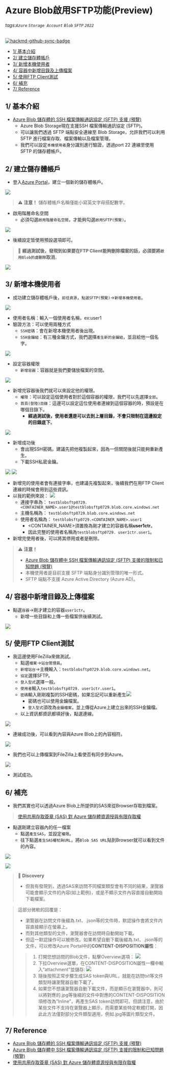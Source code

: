 
# Azure Blob啟用SFTP功能(Preview)

###### tags:`Azure` `Storage Account` `Blob` `SFTP` `2022`

[![hackmd-github-sync-badge](https://hackmd.io/cAY4JYV5Tvu_XfWuOlWLHg/badge)](https://hackmd.io/cAY4JYV5Tvu_XfWuOlWLHg)

  * [1/ 基本介紹](#1-基本介紹)
  * [2/ 建立儲存體帳戶](#2-建立儲存體帳戶)
  * [3/ 新增本機使用者](#3-新增本機使用者)
  * [4/ 容器中新增目錄及上傳檔案](#4-容器中新增目錄及上傳檔案)
  * [5/ 使用FTP Client測試](#5-使用ftp-client測試)
  * [6/ 補充](#6-補充)
  * [7/ Reference](#7-reference)

## 1/ 基本介紹
* [Azure Blob 儲存體的 SSH 檔案傳輸通訊協定 (SFTP) 支援 (預覽)](https://docs.microsoft.com/zh-tw/azure/storage/blobs/secure-file-transfer-protocol-support)
    * Azure Blob Storage現在支援SSH 檔案傳輸通訊協定 (SFTP)。
    * 可以讓我們透過 SFTP 端點安全連線至 Blob Storage，允許我們可以利用 SFTP 進行檔案存取、檔案傳輸以及檔案管理。
    * 我們可以設定`本機使用者`身分識別進行驗證，透過port 22 連線至使用 SFTP 的儲存體帳戶。

## 2/ 建立儲存體帳戶

* 登入[Azure Portal](https://portal.azure.com/)，建立一個新的儲存體帳戶。

![](https://i.imgur.com/cO4Ql7O.png)


> :warning: **注意！** 
> 儲存體帳戶名稱僅能小寫英文字母搭配數字。


* 啟用階層命名空間
    * 必須勾選`啟用階層命名空間`，才能夠勾選`啟用SFTP(預覽)`。

![](https://i.imgur.com/MLPP1ID.png)

* 後續設定皆使用預設選項即可。

> :memo: **經過測試後，發現到如果要在FTP Client能夠刪除檔案的話，必須要將`啟用Blob的虛刪除`取消**。

![](https://i.imgur.com/kvQUKcu.png)

## 3/ 新增本機使用者
* 成功建立儲存體帳戶後，`前往資源`，`點選SFTP(預覽)`->`新增本機使用者`。

![](https://i.imgur.com/qiDKnKA.png)

* 使用者名稱：輸入一個使用者名稱，ex:user1
* 驗證方法：可以使用兩種方式
    * `SSH密碼`：會在新增本機使用者後出現。
    * `SSH金鑰組`：有三種金鑰方式，我們選擇`產生新的金鑰組`，並且給他一個名字。

![](https://i.imgur.com/MVlAgWg.png)

* 設定容器權限
    * `新增容器`：容器就是我們要儲放檔案的空間。

![](https://i.imgur.com/Ty1psHG.png)


* 新增完容器後我們就可以來設定他的權限。
    * `權限`：可以設定這個使用者對於這個容器的權限，我們可以先選擇`全部`。
    * `首頁(登陸)目錄`：這邊可以設定這位使用者連線到這個容器的時，預設是在哪個目錄下。
        *    **經過測試後，使用者還是可以去到上層目錄，不會只限制在這邊設定的目錄底下**。

![](https://i.imgur.com/K9spXn9.png)

* 新增成功後
    * 會出現SSH密碼，建議先把他複製起來，因為一但關閉後就只能夠重新產生。
    * 下載SSH私密金鑰。

![](https://i.imgur.com/UBBfF9z.png)
![](https://i.imgur.com/E8DaNhn.png)

* 新增完的使用者會有連接字串，也建議先複製起來，後續我們在用FTP Client連線的時候會用到這些資訊。
* 以我的範例來說：
![](https://i.imgur.com/cTTMN6T.png)
    * 連接字串為：
    ```testblobsftp0729.<CONTAINER_NAME>.user1@testblobsftp0729.blob.core.windows.net```
    * 主機名稱為：
    ```testblobsftp0729.blob.core.windows.net```
    * 使用者名稱為：
    ```testblobsftp0729.<CONTAINER_NAME>.user1```
        * <CONTAINER_NAME>須置換為剛才建立的容器名稱**user1ctr**。
        * 因此完整的使用者名稱為```testblobsftp0729. user1ctr.user1```。
* 新增完使用者後，可以將其停用或者是刪除。


> :warning: **注意！** 
> * [Azure Blob 儲存體中 SSH 檔案傳輸通訊協定 (SFTP) 支援的限制和已知問題 (預覽)](https://docs.microsoft.com/zh-tw/azure/storage/blobs/secure-file-transfer-protocol-known-issues)
> * 本機使用者是目前支援 SFTP 端點身分識別管理的唯一形式。
> * SFTP 端點不支援 Azure Active Directory (Azure AD)。

## 4/ 容器中新增目錄及上傳檔案
* 點選`容器`->剛才建立的容器`user1ctr`。
    * 新增一些目錄和上傳一些檔案供後續測試。

![](https://i.imgur.com/kIb20fd.png)

## 5/ 使用FTP Client測試
* 我這邊使用FileZilla來做測試。
    * 點選`檔案`->`站台管理員`。
    * `新增站台`->主機輸入：```testblobsftp0729.blob.core.windows.net```。
    * `協定`選擇SFTP。
    * `登入型式`選擇一般。
    * `使用者`輸入```testblobsftp0729. user1ctr.user1```。
    * `密碼`輸入剛剛複製的SSH密碼，如果忘記可以重新產生![](https://i.imgur.com/bJB2yLy.png)
        * 密碼也可以使用金鑰檔案。
        * `登入型式`須改為`金鑰檔案`，並上傳從Azure上建立出來的SSH金鑰檔。
    * 以上資訊都資訊都填好後，點選連線。

![](https://i.imgur.com/b6SOTUI.png)

* 連線成功後，可以看到內容與Azure Blob上的內容相符。

![](https://i.imgur.com/1D5fE38.png)

* 我們也可以上傳檔案到FileZilla上看使否有同步到Azure。

![](https://i.imgur.com/KxnYefx.png)
* 測試成功。 

## 6/ 補充 
* 我們其實也可以透過Azure Blob上所提供的SAS來從Browser存取到檔案。
> [使用共用存取簽章 (SAS) 對 Azure 儲存體資源授與有限存取權](https://docs.microsoft.com/zh-tw/azure/storage/common/storage-sas-overview)
* 點選剛建立容器內的任一檔案
    * 點選`產生SAS`，並設定`權限`。
    * 往下點選`產生SAS權杖與URL`，將`Blob SAS URL`貼到Browser就可以看到文件的內容。

![](https://i.imgur.com/o3kMJOR.png)

![](https://i.imgur.com/MGmJQlD.png)


> :mag_right: **Discovery**
> * 但我有發現到，透過SAS來訪問不同檔案類型會有不同的結果，瀏覽器可能會顯示文件的內容(如上範例)，或是不顯示文件內容直接自動開始下載檔案。

>這部分微軟的回覆是：
> * 瀏覽器在訪問文件後綴為.txt、.json等的文件時，默認操作會將文件内容直接顯示在螢幕上。
> * 而對其他類型的文件，瀏覽器會在訪問時自動開始下載。
> * 但這一默認操作可以被修改。如果希望自動下載後綴為.txt、.json等的文件，可以修改Azure Portal中的**CONTENT-DISPOSITION屬性**：
> > 1. 打開您想訪問的Blob文件，點擊Overview選項：
> > ![](https://i.imgur.com/3LslCFg.png)
> > 2. 下拉Overview選單，在CONTENT-DISPOSITION屬性一欄中輸入”attachment”並儲存:
> > ![](https://i.imgur.com/e2C5dMZ.png)
> > 3. 隨後按照正常步驟生成SAS token與URL，就能在訪問txt等文件類型時讓瀏覽器自動下載了。
> > 4. 如果您不想讓瀏覽器自動下載文件，而是顯示在瀏覽器中，則可以將對應的.jpg等後綴的文件中對應的CONTENT-DISPOSITION項修改為”Inline”，再產生SAS token訪問即可。但請注意，由於某些文件不支持在瀏覽器上顯示，而需要某些特定軟體打開，因此此方法僅對部分文件類型適用，例如.jpg等圖片類型文件。


## 7/ Reference
* [Azure Blob 儲存體的 SSH 檔案傳輸通訊協定 (SFTP) 支援 (預覽)](https://docs.microsoft.com/zh-tw/azure/storage/blobs/secure-file-transfer-protocol-support)
* [Azure Blob 儲存體中 SSH 檔案傳輸通訊協定 (SFTP) 支援的限制和已知問題 (預覽)](https://docs.microsoft.com/zh-tw/azure/storage/blobs/secure-file-transfer-protocol-known-issues)
* [使用共用存取簽章 (SAS) 對 Azure 儲存體資源授與有限存取權](https://docs.microsoft.com/zh-tw/azure/storage/common/storage-sas-overview)
